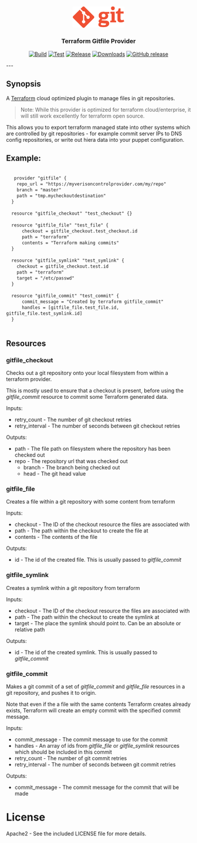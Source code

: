 <p align="center">
  <img src="git.png" alt="graphql provider" width="140"/>

  <h3 align="center">Terraform Gitfile Provider</h3>

  <p align="center">
    <a href="![build](https://github.com/tyler-technologies/terraform-provider-gitfile/workflows/build/badge.svg"><img alt="Build" src="https://github.com/tyler-technologies/terraform-provider-gitfile/workflows/build/badge.svg"></a>
    <a href="https://github.com/tyler-technologies/terraform-provider-gitfile/workflows/test/badge.svg"><img alt="Test" src="https://github.com/tyler-technologies/terraform-provider-gitfile/workflows/test/badge.svg"></a>
    <a href="https://img.shields.io/github/v/release/tyler-technologies/terraform-provider-gitfile"><img alt="Release" src="https://img.shields.io/github/v/release/tyler-technologies/terraform-provider-gitfile"></a>
    <a href="https://img.shields.io/github/downloads/tyler-technologies/terraform-provider-gitfile/total?color=orange"><img alt="Downloads" src="https://img.shields.io/github/downloads/tyler-technologies/terraform-provider-gitfile/total?color=orange"></a>
    <a href="https://img.shields.io/github/last-commit/tyler-technologies/terraform-provider-gitfile?color=ff69b4"><img alt="GitHub release" src="https://img.shields.io/github/last-commit/tyler-technologies/terraform-provider-gitfile?color=ff69b4"></a>
  </p>
</p>
---

## Synopsis

A [Terraform](http://terraform.io) cloud optimized plugin to manage files in git repositories.
> Note: While this provider is optimized for terraform cloud/enterprise, it will still work excellently for terraform open source. 

This allows you to export terraform managed state into other systems which are controlled
by git repositories - for example commit server IPs to DNS config repositories,
or write out hiera data into your puppet configuration.

## Example:
```hcl

   provider "gitfile" {
    repo_url = "https://myverisoncontrolprovider.com/my/repo"
    branch = "master"
    path = "tmp.mycheckoutdestination"
  }

  resource "gitfile_checkout" "test_checkout" {}

  resource "gitfile_file" "test_file" {
      checkout = gitfile_checkout.test_checkout.id
      path = "terraform"
      contents = "Terraform making commits"
  }

  resource "gitfile_symlink" "test_symlink" {
    checkout = gitfile_checkout.test.id
    path = "terraform"
    target = "/etc/passwd"
  }

  resource "gitfile_commit" "test_commit" {
      commit_message = "Created by terraform gitfile_commit"
      handles = [gitfile_file.test_file.id, gitfile_file.test_symlink.id]
  }


```

## Resources

### gitfile_checkout

Checks out a git repository onto your local filesystem from within a terraform provider.

This is mostly used to ensure that a checkout is present, before using the _gitfile_commit_
resource to commit some Terraform generated data.

Inputs:
  - retry_count - The number of git checkout retries
  - retry_interval - The number of seconds between git checkout retries
  
Outputs:
  - path - The file path on filesystem where the repository has been checked out
  - repo - The repository url that was checked out
	- branch - The branch being checked out
	- head - The git head value

### gitfile_file

Creates a file within a git repository with some content from terraform

Inputs:
  - checkout - The ID of the checkout resource the files are associated with
  - path - The path within the checkout to create the file at
  - contents - The contents of the file

Outputs:
  - id - The id of the created file. This is usually passed to _gitfile_commit_

### gitfile_symlink

Creates a symlink within a git repository from terraform

Inputs:
  - checkout - The ID of the checkout resource the files are associated with
  - path - The path within the checkout to create the symlink at
  - target - The place the symlink should point to. Can be an absolute or relative path

Outputs:
  - id - The id of the created symlink. This is usually passed to _gitfile_commit_

### gitfile_commit

Makes a git commit of a set of _gitfile_commit_ and _gitfile_file_ resources in a git
repository, and pushes it to origin.

Note that even if the a file with the same contents Terraform creates already exists,
Terraform will create an empty commit with the specified commit message.

Inputs:
  - commit_message - The commit message to use for the commit
  - handles - An array of ids from _gitfile_file_ or _gitfile_symlink_ resources which should be included in this commit
  - retry_count - The number of git commit retries
  - retry_interval - The number of seconds between git commit retries

Outputs:
  - commit_message - The commit message for the commit that will be made

# License

Apache2 - See the included LICENSE file for more details.

